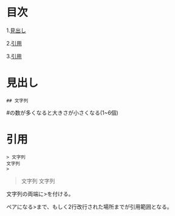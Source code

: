 # 目次
1.[見出し](#anchor1)</p>
2.[引用](#anchor2)</p>
3.[引用](#anchor3)</p>


<a id="anchor1"></a>
# 見出し

```
## 文字列
```


#の数が多くなると大きさが小さくなる(1~6個)</p>

<a id="anchor2"></a>

# 引用

```
> 文字列
文字列
> 

```


> 文字列
文字列
> 

文字列の両端に>を付ける。</p>
ペアになる>まで、もしく2行改行された場所までが引用範囲となる。</p>

<a id="anchor3"></a>










